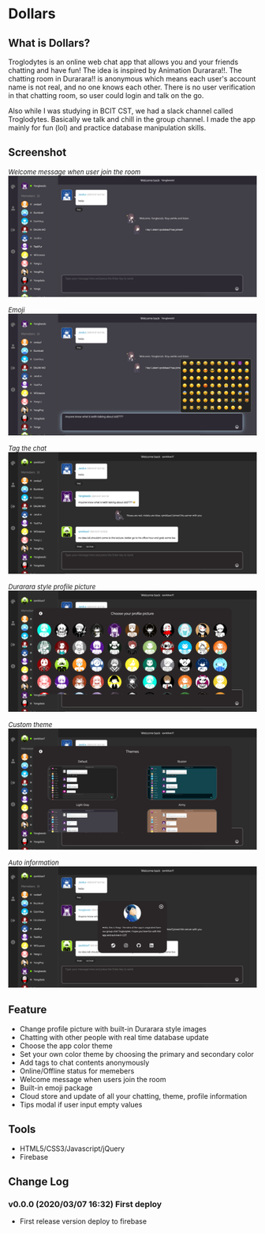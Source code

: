 # Dollars

## What is Dollars?

Troglodytes is an online web chat app that allows you and your friends chatting and have fun! The idea is inspired by Animation Durarara!!. The chatting room in Durarara!! is anonymous which means each user's account name is not real, and no one knows each other. There is no user verification in that chatting room, so user could login and talk on the go. 

Also while I was studying in BCIT CST, we had a slack channel called Troglodytes. Basically we talk and chill in the group channel. I made the app mainly for fun (lol) and practice database manipulation skills.

## Screenshot

<i style="font-size: 13px">Welcome message when user join the room</i>
![avatar](ref/1.png)

<i style="font-size: 13px">Emoji</i>
![avatar](ref/2.png)

<i style="font-size: 13px">Tag the chat</i>
![avatar](ref/3.png)

<i style="font-size: 13px">Durarara style profile picture</i>
![avatar](ref/4.png)

<i style="font-size: 13px">Custom theme</i>
![avatar](ref/5.png)

<i style="font-size: 13px">Auto information</i>
![avatar](ref/6.png)



## Feature
- Change profile picture with built-in Durarara style images
- Chatting with other people with real time database update
- Choose the app color theme 
- Set your own color theme by choosing the primary and secondary color
- Add tags to chat contents anonymously
- Online/Offline status for memebers
- Welcome message when users join the room
- Built-in emoji package
- Cloud store and update of all your chatting, theme, profile information
- Tips modal if user input empty values


## Tools
- HTML5/CSS3/Javascript/jQuery
- Firebase


## Change Log
### v0.0.0 (2020/03/07 16:32) First deploy
- First release version deploy to firebase